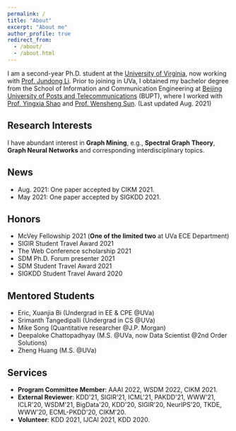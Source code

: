 ```yaml
---
permalink: /
title: "About"
excerpt: "About me"
author_profile: true
redirect_from:
  - /about/
  - /about.html
---
```


I am a second-year Ph.D. student at the [University of Virginia](http://www.virginia.edu/), now working with [Prof. Jundong Li](http://people.virginia.edu/~jl6qk/). Prior to joining in UVa, I obtained my bachelor degree from the School of Information and Communication Engineering at [Beijing University of Posts and Telecommunications](https://www.bupt.edu.cn/) (BUPT), where I worked with [Prof. Yingxia Shao](https://shaoyx.github.io/) and [Prof. Wensheng Sun](https://bkso.baidu.com/item/%E5%AD%99%E6%96%87%E7%94%9F/23658543). (Last updated Aug. 2021)

Research Interests
---
I have abundant interest in **Graph Mining**, e.g., **Spectral Graph Theory**, **Graph Neural Networks** and corresponding interdisciplinary topics.

<!-- My previous research experiences mainly lie in graph mining and feature fusion. -->

News
------
* Aug. 2021: One paper accepted by CIKM 2021.
* May 2021: One paper accepted by SIGKDD 2021.


Honors
------
* McVey Fellowship 2021 (**One of the limited two** at UVa ECE Department)
* SIGIR Student Travel Award 2021
* The Web Conference scholarship 2021
* SDM Ph.D. Forum presenter 2021
* SDM Student Travel Award 2021
* SIGKDD Student Travel Award 2020
<!-- * Excellent Bachelor Thesis of BUPT **(Top 0.5%)**, 2019
* First-class Scholarship of BUPT **(Top 5%)**, 2018
* Nokia Venture Scholarships of BUPT **(Top 1%)**, 2018
* The 2<sup>nd</sup> Prize of *Beijing Internet+ innovation entrepreneurship competition* **(Top 3%)**, 2018
* National Scholarship of BUPT **(Top 0.5%)**, 2017
* Founder & Chief lecturer in *Star of the Clubs* of BUPT **(Top 3%)**, 2016 -->


Mentored Students
------
* Eric, Xuanjia Bi (Undergrad in EE & CPE @UVa)
* Srimanth Tangedipalli (Undergrad in CS @UVa)
* Mike Song (Quantitative researcher @J.P. Morgan)
* Deepaloke Chattopadhyay (M.S. @UVa, now Data Scientist @2nd Order Solutions)
* Zheng Huang (M.S. @UVa)
<!-- * Chen Fan (M.S. @UMass) -->
<!-- * Srimanth Tangedipalli (B.S. in Computer Science @UVa) -->
<!-- * Nitin Maddi (B.S. in Computer Science @UVa) -->


Services
------
* **Program Committee Member**: AAAI 2022, WSDM 2022, CIKM 2021.
* **External Reviewer**: KDD'21, SIGIR'21, ICML'21, PAKDD'21, WWW'21, ICLR'20, WSDM'21, BigData'20, KDD'20, SIGIR'20, NeurIPS'20, TKDE, WWW'20, ECML-PKDD'20, CIKM'20.
* **Volunteer**: KDD 2021, IJCAI 2021, KDD 2020.
